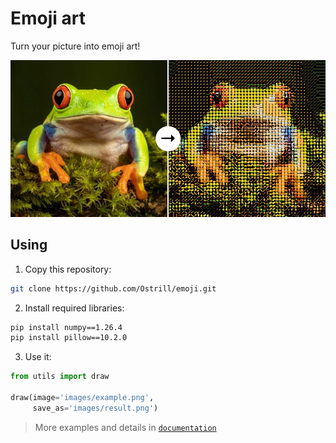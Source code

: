 # Emoji art

Turn your picture into emoji art!

![example](docs/assets/example.jpg)

## Using

1. Copy this repository:
```bash
git clone https://github.com/Ostrill/emoji.git
```

2. Install required libraries:
```bash
pip install numpy==1.26.4
pip install pillow==10.2.0
```

3. Use it:
```Python
from utils import draw

draw(image='images/example.png', 
     save_as='images/result.png')
```

> More examples and details in [`documentation`](docs/EN_info.md)